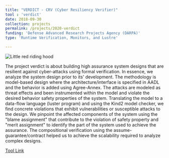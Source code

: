 ```yaml
---
title: "VERDICT - CRV (Cyber Resiliency Verifier)"
tool : 'verdict'
date: 2018-09-30
collection: projects
permalink: /projects/2020-verdict
funding: 'Defense Advanced Research Projects Agency (DARPA)'
type: 'Runtime Verification, Monitors, and Lustre'

---
```

![Little red riding hood](http://farif.github.io/files/projects/case_program.png)

The project verdict is about building high assurance system designs that are resilient against cyber-attacks using formal verification. In essence, we analyze the system design prior to its' development. 
The methodology is model-based design where the architecture/interface is specified in AADL and the behavior is added using Agree-Annex. 
The attacks are modeled as threat effects and been instrumented within the model and violate the desired behavior safety properties of the system.
Translating the model to a data-flow language (luster program) and using the Kind2 model checker, we find concrete violations that exhibit vulnerabilities or susceptible attacks to the design. We pinpoint the affected components of the system using the "blame assignment" that contribute to the violation of safety property and "merit assignment" to identify the part of the system used to achieve the assurance. The compositional verification using the assume-guarantee/contract helped us to achieve the scalability required to analyze complex designs.


[Tool Link](https://farif.github.io/tools/2018-verdict-crv)